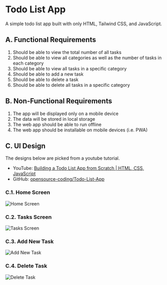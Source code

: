 # Todo List App

A simple todo list app built with only HTML, Tailwind CSS, and JavaScript.

## A. Functional Requirements

1. Should be able to view the total number of all tasks
2. Should be able to view all categories as well as the number of tasks in each category
3. Should be able to view all tasks in a specific category
4. Should be able to add a new task
5. Should be able to delete a task
6. Should be able to delete all tasks in a specific category

## B. Non-Functional Requirements

1. The app will be displayed only on a mobile device
2. The data will be stored in local storage
3. The web app should be able to run offline
4. The web app should be installable on mobile devices (i.e. PWA)

## C. UI Design

The designs below are picked from a youtube tutorial.

- YouTube: [Building a Todo List App from Scratch | HTML, CSS, JavaScript](https://www.youtube.com/watch?v=u_ocJEv6c4Q)
- GitHub: [opensource-coding/Todo-List-App](https://github.com/opensource-coding/Todo-List-App)

### C.1. Home Screen

![Home Screen](/home.png)

### C.2. Tasks Screen

![Tasks Screen](/tasks.png)

### C.3. Add New Task

![Add New Task](/add-task.png)

### C.4. Delete Task

![Delete Task](/delete-task.png)